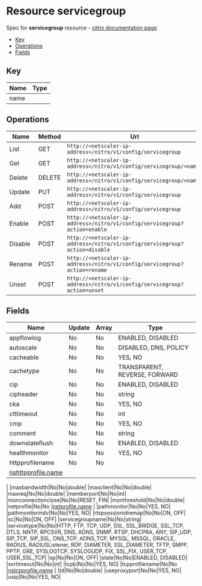 # Resource servicegroup

Spec for **servicegroup** resource - [citrix documentation page](https://developer-docs.citrix.com/projects/netscaler-nitro-api/en/11.0/configuration/basic/servicegroup/servicegroup/)

- [Key](#key)
- [Operations](#operations)
- [Fields](#fields)

## Key

| Name | Type |
|----|----|
| name |  |

## Operations

| Name | Method | Url |
|----|----|----|
| List | GET | `http://<netscaler-ip-address>/nitro/v1/config/servicegroup` |
| Get | GET | `http://<netscaler-ip-address>/nitro/v1/config/servicegroup/<name>` |
| Delete | DELETE | `http://<netscaler-ip-address>/nitro/v1/config/servicegroup/<name>` |
| Update | PUT | `http://<netscaler-ip-address>/nitro/v1/config/servicegroup` |
| Add | POST | `http://<netscaler-ip-address>/nitro/v1/config/servicegroup` |
| Enable | POST | `http://<netscaler-ip-address>/nitro/v1/config/servicegroup?action=enable` |
| Disable | POST | `http://<netscaler-ip-address>/nitro/v1/config/servicegroup?action=disable` |
| Rename | POST | `http://<netscaler-ip-address>/nitro/v1/config/servicegroup?action=rename` |
| Unset | POST | `http://<netscaler-ip-address>/nitro/v1/config/servicegroup?action=unset` |

## Fields

| Name | Update | Array | Type |
|----|----|----|----|
|appflowlog|No|No|ENABLED, DISABLED|
|autoscale|No|No|DISABLED, DNS, POLICY|
|cacheable|No|No|YES, NO|
|cachetype|No|No|TRANSPARENT, REVERSE, FORWARD|
|cip|No|No|ENABLED, DISABLED|
|cipheader|No|No|string|
|cka|No|No|YES, NO|
|clttimeout|No|No|int|
|cmp|No|No|YES, NO|
|comment|No|No|string|
|downstateflush|No|No|ENABLED, DISABLED|
|healthmonitor|No|No|YES, NO|
|httpprofilename|No|No
|[nshttpprofile.name](/doc/resources/nshttpprofile.md)
|
|maxbandwidth|No|No|double|
|maxclient|No|No|double|
|maxreq|No|No|double|
|memberport|No|No|int|
|monconnectionclose|No|No|RESET, FIN|
|monthreshold|No|No|double|
|netprofile|No|No
|[netprofile.name](/doc/resources/netprofile.md)
|
|pathmonitor|No|No|YES, NO|
|pathmonitorindv|No|No|YES, NO|
|rtspsessionidremap|No|No|ON, OFF|
|sc|No|No|ON, OFF|
|servicegroupname|No|No|string|
|servicetype|No|No|HTTP, FTP, TCP, UDP, SSL, SSL_BRIDGE, SSL_TCP, DTLS, NNTP, RPCSVR, DNS, ADNS, SNMP, RTSP, DHCPRA, ANY, SIP_UDP, SIP_TCP, SIP_SSL, DNS_TCP, ADNS_TCP, MYSQL, MSSQL, ORACLE, RADIUS, RADIUSListener, RDP, DIAMETER, SSL_DIAMETER, TFTP, SMPP, PPTP, GRE, SYSLOGTCP, SYSLOGUDP, FIX, SSL_FIX, USER_TCP, USER_SSL_TCP|
|sp|No|No|ON, OFF|
|state|No|No|ENABLED, DISABLED|
|svrtimeout|No|No|int|
|tcpb|No|No|YES, NO|
|tcpprofilename|No|No
|[nstcpprofile.name](/doc/resources/nstcpprofile.md)
|
|td|No|No|double|
|useproxyport|No|No|YES, NO|
|usip|No|No|YES, NO|

